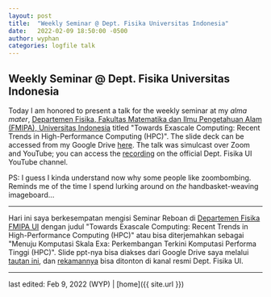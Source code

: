 ```yaml
---
layout: post
title:  "Weekly Seminar @ Dept. Fisika Universitas Indonesia"
date:   2022-02-09 18:50:00 -0500
author: wyphan
categories: logfile talk
---
```


## Weekly Seminar @ Dept. Fisika Universitas Indonesia

Today I am honored to present a talk for the weekly seminar at my _alma mater_, [Departemen Fisika, Fakultas Matematika dan Ilmu Pengetahuan Alam (FMIPA), Universitas Indonesia][fis-ui] titled "Towards Exascale Computing: Recent Trends in High-Performance Computing (HPC)". The slide deck can be accessed from my Google Drive [here][pdf]. The talk was simulcast over Zoom and YouTube; you can access the [recording][yt] on the official Dept. Fisika UI YouTube channel.

PS: I guess I kinda understand now why some people like zoombombing. Reminds me of the time I spend lurking around on _the_ handbasket-weaving imageboard...

---

Hari ini saya berkesempatan mengisi Seminar Reboan di [Departemen Fisika FMIPA UI][fis-ui] dengan judul "Towards Exascale Computing: Recent Trends in High-Performance Computing (HPC)" atau bisa diterjemahkan sebagai "Menuju Komputasi Skala Exa: Perkembangan Terkini Komputasi Performa Tinggi (HPC)". Slide ppt-nya bisa diakses dari Google Drive saya melalui [tautan ini][pdf], dan [rekamannya][yt] bisa ditonton di kanal resmi Dept. Fisika UI.

[fis-ui]: https://physics.ui.ac.id/
[pdf]: https://drive.google.com/file/d/1AeCQWCFANMFJcyRCR7pbmmq8ywE_ZRww/view?usp=sharing
[yt]: https://www.youtube.com/watch?v=heFXs35gsmY

---

last edited: Feb 9, 2022 (WYP) | [home]({{ site.url }})
